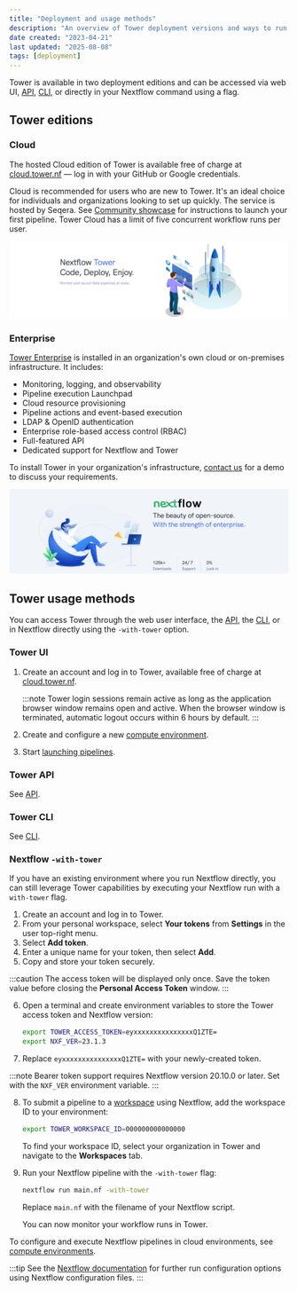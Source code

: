 ```yaml
---
title: "Deployment and usage methods"
description: "An overview of Tower deployment versions and ways to run Tower."
date created: "2023-04-21"
last updated: "2025-08-08"
tags: [deployment]
---
```


Tower is available in two deployment editions and can be accessed via web UI, [API](https://docs.seqera.io/platform-api), [CLI](../cli/overview), or directly in your Nextflow command using a flag.

## Tower editions

### Cloud

The hosted Cloud edition of Tower is available free of charge at [cloud.tower.nf](https://tower.nf/login) — log in with your GitHub or Google credentials.

Cloud is recommended for users who are new to Tower. It's an ideal choice for individuals and organizations looking to set up quickly. The service is hosted by Seqera. See [Community showcase](https://docs.seqera.io/platform-cloud/quickstart) for instructions to launch your first pipeline. Tower Cloud has a limit of five concurrent workflow runs per user.

![](./_images/starting_tower_nf.png)

### Enterprise

[Tower Enterprise](../enterprise/overview) is installed in an organization's own cloud or on-premises infrastructure. It includes:

- Monitoring, logging, and observability
- Pipeline execution Launchpad
- Cloud resource provisioning
- Pipeline actions and event-based execution
- LDAP & OpenID authentication
- Enterprise role-based access control (RBAC)
- Full-featured API
- Dedicated support for Nextflow and Tower

To install Tower in your organization's infrastructure, [contact us](https://cloud.tower.nf/demo/) for a demo to discuss your requirements.

![](./_images/starting_tower_enterprise.png)

## Tower usage methods

You can access Tower through the web user interface, the [API](https://docs.seqera.io/platform-api), the [CLI](../cli/overview), or in Nextflow directly using the `-with-tower` option.

### Tower UI

1. Create an account and log in to Tower, available free of charge at [cloud.tower.nf](https://cloud.tower.nf).

   :::note
   Tower login sessions remain active as long as the application browser window remains open and active. When the browser window is terminated, automatic logout occurs within 6 hours by default.
   :::

2. Create and configure a new [compute environment](../compute-envs/overview).

3. Start [launching pipelines](../launch/launchpad).

### Tower API

See [API](https://docs.seqera.io/platform-api).

### Tower CLI

See [CLI](../cli/overview).

### Nextflow `-with-tower`

If you have an existing environment where you run Nextflow directly, you can still leverage Tower capabilities by executing your Nextflow run with a `with-tower` flag.

1. Create an account and log in to Tower.
2. From your personal workspace, select **Your tokens** from **Settings** in the user top-right menu.
3. Select **Add token**.
4. Enter a unique name for your token, then select **Add**.
5. Copy and store your token securely.

:::caution
The access token will be displayed only once. Save the token value before closing the **Personal Access Token** window.
:::

6. Open a terminal and create environment variables to store the Tower access token and Nextflow version:

   ```bash
   export TOWER_ACCESS_TOKEN=eyxxxxxxxxxxxxxxxQ1ZTE=
   export NXF_VER=23.1.3
   ```

7. Replace `eyxxxxxxxxxxxxxxxQ1ZTE=` with your newly-created token.

:::note
Bearer token support requires Nextflow version 20.10.0 or later. Set with the `NXF_VER` environment variable.
:::

8. To submit a pipeline to a [workspace](./workspace) using Nextflow, add the workspace ID to your environment:

   ```bash
   export TOWER_WORKSPACE_ID=000000000000000
   ```

   To find your workspace ID, select your organization in Tower and navigate to the **Workspaces** tab.

9. Run your Nextflow pipeline with the `-with-tower` flag:

   ```bash
   nextflow run main.nf -with-tower
   ```

   Replace `main.nf` with the filename of your Nextflow script.

   You can now monitor your workflow runs in Tower.

To configure and execute Nextflow pipelines in cloud environments, see [compute environments](../compute-envs/overview).

:::tip
See the [Nextflow documentation](https://www.nextflow.io/docs/latest/config.html?highlight=tower#scope-tower) for further run configuration options using Nextflow configuration files.
:::
